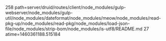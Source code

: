 258 path=server/druid/routes/client/node_modules/gulp-webserver/node_modules/gulp-util/node_modules/dateformat/node_modules/meow/node_modules/read-pkg-up/node_modules/read-pkg/node_modules/load-json-file/node_modules/strip-bom/node_modules/is-utf8/README.md
27 atime=1460361188.515184
